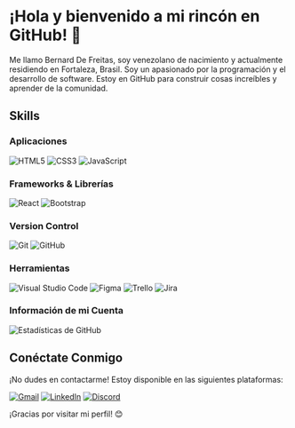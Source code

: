 # ¡Hola y bienvenido a mi rincón en GitHub! 👋

Me llamo Bernard De Freitas, soy venezolano de nacimiento y actualmente residiendo en Fortaleza, Brasil. 
Soy un apasionado por la programación y el desarrollo de software. Estoy en GitHub para construir cosas increíbles y aprender de la comunidad.

## Skills
### Aplicaciones
<img alt="HTML5" src="https://img.shields.io/badge/html5-%23E34F26.svg?style=for-the-badge&logo=html5&logoColor=white"/> <img alt="CSS3" src="https://img.shields.io/badge/css3-%231572B6.svg?style=for-the-badge&logo=css3&logoColor=white"/> <img alt="JavaScript" src="https://img.shields.io/badge/javascript-%23323330.svg?style=for-the-badge&logo=javascript&logoColor=%23F7DF1E"/>

### Frameworks & Librerías
<img alt="React" src="https://img.shields.io/badge/react-%2320232a.svg?style=for-the-badge&logo=react&logoColor=%2361DAFB"/> <img alt="Bootstrap" src="https://img.shields.io/badge/bootstrap-%23563D7C.svg?style=for-the-badge&logo=bootstrap&logoColor=white"/>

### Version Control
<img alt="Git" src="https://img.shields.io/badge/git-%23F05033.svg?style=for-the-badge&logo=git&logoColor=white"/> <img alt="GitHub" src="https://img.shields.io/badge/github-%23121011.svg?style=for-the-badge&logo=github&logoColor=white"/>

### Herramientas
<img alt="Visual Studio Code" src="https://img.shields.io/badge/VisualStudioCode-0078d7.svg?style=for-the-badge&logo=visual-studio-code&logoColor=white"/> <img alt="Figma" src="https://img.shields.io/badge/figma-%23F24E1E.svg?style=for-the-badge&logo=figma&logoColor=white"/> ![Trello](https://img.shields.io/badge/trello-%231E90FF.svg?style=for-the-badge&logo=trello&logoColor=white) ![Jira](https://img.shields.io/badge/jira-%230A0FFF.svg?style=for-the-badge&logo=jira&logoColor=white)


### Información de mi Cuenta
![Estadísticas de GitHub](https://github-readme-stats.vercel.app/api?username=Bernard301094&show_icons=true&count_private=true&hide=contribs,prs)


## Conéctate Conmigo

¡No dudes en contactarme! Estoy disponible en las siguientes plataformas:

[![Gmail](https://img.shields.io/badge/Gmail-D14836?style=for-the-badge&logo=gmail&logoColor=white)](mailto:bernard30101994@gmail.com)
[![LinkedIn](ruta/a/tu/imagen/linkedin.png)](www.linkedin.com/in/bernard301094)
[![Discord](https://img.shields.io/badge/Discord-%237289DA.svg?style=for-the-badge&logo=discord&logoColor=white)](https://discordapp.com/users/TU_ID_DE_DISCORD)

¡Gracias por visitar mi perfil! 😊
